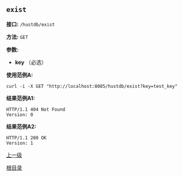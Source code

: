 `exist`
----------

**接口:** `/hustdb/exist`

**方法:** `GET`

**参数:** 

*  **key** （必选）  

**使用范例A:**

    curl -i -X GET "http://localhost:8085/hustdb/exist?key=test_key"

**结果范例A1:**

	HTTP/1.1 404 Not Found
	Version: 0
	
**结果范例A2:**

	HTTP/1.1 200 OK
	Version: 1
	
[上一级](../hustdb.md)

[根目录](../../../index.md)